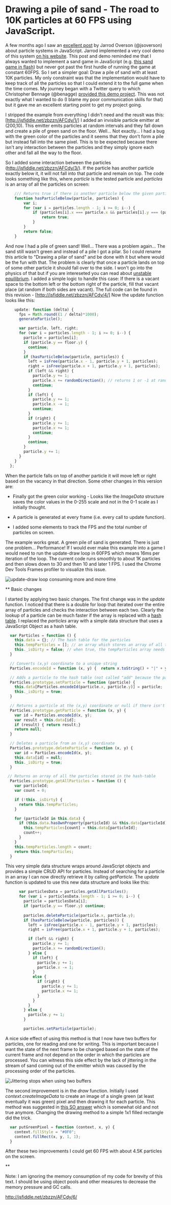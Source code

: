 ﻿Drawing a pile of sand - The road to 10K particles at 60 FPS using JavaScript.
==============================================================================

A few months ago I saw an [excellent post](http://html5hub.com/build-a-javascript-particle-system/) by Jarrod Overson
(@jsoverson) about particle systems in JavaScript. Jarrod implemented a very cool demo of this system
[on his website](http://jarrodoverson.com/static/demos/particleSystem/).
This post and demo reminded me that I always wanted to implement a sand game in JavaScript (e.g. [this sand game in flash](http://www.kongregate.com/games/ajs11893/falling-sands))
but never got past the first hurdle of running the game at constant 60FPS. 
So I set a simpler goal: Draw a pile of sand with at least 10K particles. 
My only constraint was that the implementation would have to keep track of all the particles so that I could extend it to the full game when the time comes. 
My journey began with a Twitter query to which Christopher Bennage (@benagge) [provided this demo project](http://jsbin.com/uhUFAtE/2). 
This was not exactly what I wanted to do (I blame my poor communication skills for that) but it gave me an excellent starting point to get my project going.

I stripped the example from everything I didn't need and the reuslt was this: [http://jsfiddle.net/zbzzn/AFCdy/1/]
I added an invisible particle emitter at (200,10). 
This emitter emits particles at random intervals and they fall down and create a pile of green sand on the floor. Well... Not exactly... I had a bug with the green color of the particles and it seems that they don't form a pile but instead fall into the same pixel.
This is to be expected because there isn't any interaction between the particles and they simply ignore each other and fall all the way to the floor.

So I added some interaction between the particles (http://jsfiddle.net/zbzzn/AFCdy/3/). If the particle has another particle exactly below it, it will not fall into that particle and remain on top. The code looks something like this, where _particle_ is the tested particle and _particles_ is an array of all the particles on screen:
```js
    /// Returns true if there is another particle below the given particle
    function hasParticleBelow(particle, particles) {
        var i;
        for (var i = particles.length - 1; i >= 0; i--) {
            if (particles[i].x === particle.x && particles[i].y === (particle.y + 1)) {
                return true;
            }
        }
        return false;
    }
```

And now I had a pile of green sand! Well... There was a problem again... The sand still wasn't green and instead of a pile I got a pilar. 
So I could rename this article to "Drawing a pilar of sand" and be done with it but where would be the fun with that. 
The problem is clearly that once a particle lands on top of some other particle it should fall over to the side. 
I won't go into the physics of that but if you are intereseted you can read about [unstable equilibrium](http://en.wikipedia.org/wiki/Mechanical_equilibrium). 
I added a simple logic to handle this case: If there is a vacant space to the bottom left or the bottom right of the particle, fill that vacant place (at random if both sides are vacant). 
The full code can be found in this revision - [http://jsfiddle.net/zbzzn/AFCdy/4/]
Now the update function looks like this:
```js
    update: function (delta) {
      fps = Math.round((1 / delta)*1000);
      generateParticle();

      var particle, left, right;
      for (var i = particles.length - 1; i >= 0; i--) {
        particle = particles[i];
        if (particle.y == floor.y) {
          continue;
        }
        if (hasParticleBelow(particle, particles)) {
          left = isFree(particle.x - 1, particle.y + 1, particles);
          right = isFree(particle.x + 1, particle.y + 1, particles);
          if (left && right) {
            particle.y += 1;
            particle.x += randomDirection(); // returns 1 or -1 at random
            continue;
          }
          if (left) {
            particle.y += 1;
            particle.x -= 1;
            continue;
          }
          if (right) {
            particle.y += 1;
            particle.x += 1;
            continue;
          }
          continue;
        }
        particle.y += 1;
      }
    }
  };
```


When the particle falls on top of another particle it will move left or right based on the vacancy in that direction. 
Some other changes in this version are:

* Finally got the green color working - Looks like the _ImageData_ structure saves the color values in the 0-255 scale and not in the 0-1 scale as I initially thought.

* A particle is generated at every frame (i.e. every call to update function).
 
* I added some elements to track the FPS and the total number of particles on screen.

The example works great. A green pile of sand is generated. There is just one problem... Performance!
If I would ever make this example into a game I would need to run the update-draw loop in 60FPS which means 16ms per iteration
of the loop. The current code runs smoothly to about 1K particles and then slows down to 30 and then 10 and later 1 FPS. I used
the Chrome Dev Tools Frames profiler to visualize this issue.

![update-draw loop consuming more and more time](/images/1k.png "Chrome Dev Tools breakdown of the frames time consumption")

** Basic changes

I started by applying two basic changes. The first change was in the _update_ function. I noticed that there is a double for
loop that iterated over the entire array of particles and checks the interaction between each two. Clearly the lookup of a
particle can be much faster if the array is replaced with a [hash table](http://en.wikipedia.org/wiki/Hash_table). 
I replaced the _particles_ array with a simple data structure that uses a JavaScript Object as a hash table.

```js
  var Particles = function () {
    this.data = {}; // The hash table for the particles
    this.tempParticles = []; // an array which stores an array of all the particles
    this._isDirty = false; // when true, the tempParticles array needs to be reconstructed
  }

  // Converts (x,y) coordinate to a unique string
  Particles.encodeId = function (x, y) {  return x.toString() + "|" + y.toString();  }

  // Adds a particle to the hash table (not called "add" because the particle may overwrite another particle)
  Particles.prototype.setParticle = function (particle) {
    this.data[Particles.encodeId(particle.x, particle.y)] = particle;
    this._isDirty = true;
  }

  // Returns a particle at the (x,y) coordinate or null if there isn't such a particle.
  Particles.prototype.getParticle = function (x, y) {
    var id = Particles.encodeId(x, y);
    var result = this.data[id];
    if (result) { return result;}
    return null;
  }

  // Deletes a particle from an (x,y) coordinate
  Particles.prototype.deleteParticle = function (x, y) {
    var id = Particles.encodeId(x, y);
    this.data[id] = null;
    this._isDirty = true;
  }

 // Returns an array of all the particles stored in the hash-table
  Particles.prototype.getAllParticles = function () {
    var particleId;
    var count = 0;

    if (!this._isDirty) {
      return this.tempParticles;
    }

    for (particleId in this.data) {
      if (this.data.hasOwnProperty(particleId) && this.data[particleId] !== null) {
        this.tempParticles[count] = this.data[particleId];
        count++;
      }
    }
    this.tempParticles.length = count;
    return this.tempParticles;
  }
```

This very simple data structure wraps around JavaScript objects and provides a simple CRUD API for particles. 
Instead of searching for a particle in an array I can now directly retrieve it by calling _getParticle_. 
The _update_ function is updated to use this new data structure and looks like this:
```js
      var particlesData = particles.getAllParticles();
      for (var i = particlesData.length - 1; i >= 0; i--) {
        particle = particlesData[i];
        if (particle.y == floor.y) continue;
        
        particles.deleteParticle(particle.x, particle.y);
        if (hasParticleBelow(particle, particles)) {
          left = isFree(particle.x - 1, particle.y + 1, particles);
          right = isFree(particle.x + 1, particle.y + 1, particles);

          if (left && right) {
            particle.y += 1;
            particle.x += randomDirection();
          } else {
            if (left) {
              particle.y += 1;
              particle.x -= 1;
            }
            else {
              if (right) {
                particle.y += 1;
                particle.x += 1;
              }
            }
          }
        } else {
          particle.y += 1;
        }

        particles.setParticle(particle);
```
A nice side effect of using this method is that I now have two buffers for particles, one for reading and one for writing. 
This is important because I want the state of the next frame to be changed based on the state of the current frame and not
depend on the order in which the particles are processed. You can witness this side effect by the lack of jittering in the
stream of sand coming out of the emitter which was caused by the processing order of the particles.

![Jittering stops when using two buffers](/images/jitter.png "Jittering stops when using two buffers")

The second improvement is in the _draw_ function. Initially I used _context.createImageData_ to create an image of a single green
(at least eventually it was green) pixel and then drawing it for each particle. This method was suggested in [this SO answer](http://stackoverflow.com/questions/4899799/whats-the-best-way-to-set-a-single-pixel-in-an-html5-canvas)
which is somewhat old and not true anymore. Changing the drawing method to a simple 1x1 filled rectangle did the trick.

```js
  var putGreenPixel = function (context, x, y) {
    context.fillStyle = "#0F0";
    context.fillRect(x, y, 1, 1);
  }
```

After these two improvements I could get 60 FPS with about 4.5K particles on the screen.

** 
 


Note: I am ignoring the memory consumption of my code for brevity of this text. I should be using object pools and other measures 
to decrease the memory pressure and GC calls.


  http://jsfiddle.net/zbzzn/AFCdy/6/